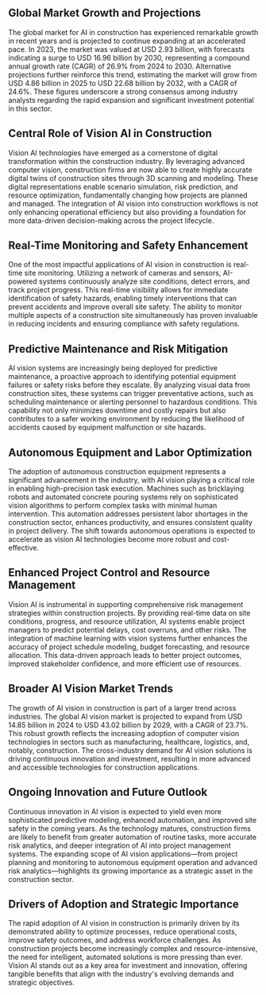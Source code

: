 ## Global Market Growth and Projections
The global market for AI in construction has experienced remarkable growth in recent years and is projected to continue expanding at an accelerated pace. In 2023, the market was valued at USD 2.93 billion, with forecasts indicating a surge to USD 16.96 billion by 2030, representing a compound annual growth rate (CAGR) of 26.9% from 2024 to 2030. Alternative projections further reinforce this trend, estimating the market will grow from USD 4.86 billion in 2025 to USD 22.68 billion by 2032, with a CAGR of 24.6%. These figures underscore a strong consensus among industry analysts regarding the rapid expansion and significant investment potential in this sector.

## Central Role of Vision AI in Construction
Vision AI technologies have emerged as a cornerstone of digital transformation within the construction industry. By leveraging advanced computer vision, construction firms are now able to create highly accurate digital twins of construction sites through 3D scanning and modeling. These digital representations enable scenario simulation, risk prediction, and resource optimization, fundamentally changing how projects are planned and managed. The integration of AI vision into construction workflows is not only enhancing operational efficiency but also providing a foundation for more data-driven decision-making across the project lifecycle.

## Real-Time Monitoring and Safety Enhancement
One of the most impactful applications of AI vision in construction is real-time site monitoring. Utilizing a network of cameras and sensors, AI-powered systems continuously analyze site conditions, detect errors, and track project progress. This real-time visibility allows for immediate identification of safety hazards, enabling timely interventions that can prevent accidents and improve overall site safety. The ability to monitor multiple aspects of a construction site simultaneously has proven invaluable in reducing incidents and ensuring compliance with safety regulations.

## Predictive Maintenance and Risk Mitigation
AI vision systems are increasingly being deployed for predictive maintenance, a proactive approach to identifying potential equipment failures or safety risks before they escalate. By analyzing visual data from construction sites, these systems can trigger preventative actions, such as scheduling maintenance or alerting personnel to hazardous conditions. This capability not only minimizes downtime and costly repairs but also contributes to a safer working environment by reducing the likelihood of accidents caused by equipment malfunction or site hazards.

## Autonomous Equipment and Labor Optimization
The adoption of autonomous construction equipment represents a significant advancement in the industry, with AI vision playing a critical role in enabling high-precision task execution. Machines such as bricklaying robots and automated concrete pouring systems rely on sophisticated vision algorithms to perform complex tasks with minimal human intervention. This automation addresses persistent labor shortages in the construction sector, enhances productivity, and ensures consistent quality in project delivery. The shift towards autonomous operations is expected to accelerate as vision AI technologies become more robust and cost-effective.

## Enhanced Project Control and Resource Management
Vision AI is instrumental in supporting comprehensive risk management strategies within construction projects. By providing real-time data on site conditions, progress, and resource utilization, AI systems enable project managers to predict potential delays, cost overruns, and other risks. The integration of machine learning with vision systems further enhances the accuracy of project schedule modeling, budget forecasting, and resource allocation. This data-driven approach leads to better project outcomes, improved stakeholder confidence, and more efficient use of resources.

## Broader AI Vision Market Trends
The growth of AI vision in construction is part of a larger trend across industries. The global AI vision market is projected to expand from USD 14.85 billion in 2024 to USD 43.02 billion by 2029, with a CAGR of 23.7%. This robust growth reflects the increasing adoption of computer vision technologies in sectors such as manufacturing, healthcare, logistics, and, notably, construction. The cross-industry demand for AI vision solutions is driving continuous innovation and investment, resulting in more advanced and accessible technologies for construction applications.

## Ongoing Innovation and Future Outlook
Continuous innovation in AI vision is expected to yield even more sophisticated predictive modeling, enhanced automation, and improved site safety in the coming years. As the technology matures, construction firms are likely to benefit from greater automation of routine tasks, more accurate risk analytics, and deeper integration of AI into project management systems. The expanding scope of AI vision applications—from project planning and monitoring to autonomous equipment operation and advanced risk analytics—highlights its growing importance as a strategic asset in the construction sector.

## Drivers of Adoption and Strategic Importance
The rapid adoption of AI vision in construction is primarily driven by its demonstrated ability to optimize processes, reduce operational costs, improve safety outcomes, and address workforce challenges. As construction projects become increasingly complex and resource-intensive, the need for intelligent, automated solutions is more pressing than ever. Vision AI stands out as a key area for investment and innovation, offering tangible benefits that align with the industry's evolving demands and strategic objectives.